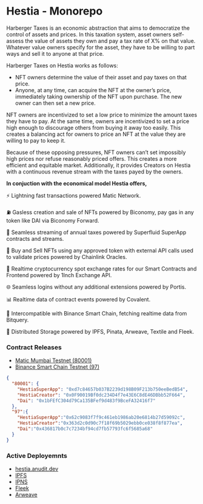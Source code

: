 # Hestia - Monorepo

Harberger Taxes is an economic abstraction that aims to democratize the control of assets and prices. In this taxation system, asset owners self-assess the value of assets they own and pay a tax rate of X% on that value. Whatever value owners specify for the asset, they have to be willing to part ways and sell it to anyone at that price.

Harberger Taxes on Hestia works as follows:

- NFT owners determine the value of their asset and pay taxes on that price.
- Anyone, at any time, can acquire the NFT at the owner’s price, immediately taking ownership of the NFT upon purchase. The new owner can then set a new price.

NFT owners are incentivized to set a low price to minimize the amount taxes they have to pay. At the same time, owners are incentivized to set a price high enough to discourage others from buying it away too easily. This creates a balancing act for owners to price an NFT at the value they are willing to pay to keep it.

Because of these opposing pressures, NFT owners can’t set impossibly high prices nor refuse reasonably priced offers. This creates a more efficient and equitable market. Additionally, it provides Creators on Hestia with a continuous revenue stream with the taxes payed by the owners.

**In conjuction with the economical model Hestia offers,**

⚡ Lightning fast transactions powered Matic Network.

⛽ Gasless creation and sale of NFTs powered by Biconomy, pay gas in any token like DAI via Biconomy Forward.

🌊 Seamless streaming of annual taxes powered by Superfluid SuperApp contracts and streams.

🔗 Buy and Sell NFTs using any approved token with external API calls used to validate prices powered by Chainlink Oracles.

💱 Realtime cryptocurrency spot exchange rates for our Smart Contracts and Frontend powered by 1Inch Exchange API.

🌐 Seamless logins without any additional extensions powered by Portis.

📊 Realtime data of contract events powered by Covalent.

🔀 Intercompatible with Binance Smart Chain, fetching realtime data from Bitquery.

📌 Distributed Storage powered by IPFS, Pinata, Arweave, Textile and Fleek.

### Contract Releases

 - [Matic Mumbai Testnet (80001)](https://explorer-mumbai.maticvigil.com)
 - [Binance Smart Chain Testnet (97)](https://testnet.bscscan.com)
```json
{
  "80001": {
    "HestiaSuperApp": "0xd7c84657b037B2239d198B09F213b750eeBedB54",
    "HestiaCreator": "0x0F90019Bf0dc234D4f7e43E6C8dE46DBbb52F664",
    "Dai": "0x1bFEfC304d79Ca135BFef9d483f9BceFA32416f7"
  },
  "97":{
    "HestiaSuperApp":"0x62c9083f7f9c461eb1986ab20e6814b27d59092c",
    "HestiaCreator":"0x363d2c0d90c7f18f69b5029ebb0ce038f8f877ea",
    "Dai":"0x436817b0c7c7234bf94cd7fb57793fc6f5685a68"
  }
}
```

### Active Deployemnts
- [hestia.anudit.dev](https://hestia.anudit.dev)
- [IPFS](https://hub.textile.io/ipfs/bafybeibtrp3c2ijk2kqsj4dmqvcu6dauqanzrdjwfmqulmaxea4t5kahem/index.html)
- [IPNS](https://hub.textile.io/ipns/bafzbeibcmranvzip5uevcew756nrre77nllfzfollzuwfhgjryewxrmjdu/index.html)
- [Fleek](https://hestia.on.fleek.co)
- [Arweave](https://arweave.net/N0clNPebrwNRe3VhxYM8CcrK5hlGyLfP4iwtmqwIu8c)
